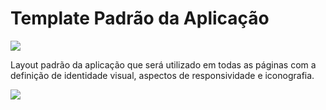 # Template Padrão da Aplicação

<img src="https://user-images.githubusercontent.com/86859418/198903146-a51bda56-a6ac-4f73-a0c9-6019636b180f.jpg">

Layout padrão da aplicação que será utilizado em todas as páginas com a definição de identidade visual, aspectos de responsividade e iconografia.

<img src="https://user-images.githubusercontent.com/86859418/198903304-271c2d81-8e71-4b22-8e89-318b8472354a.jpg">

